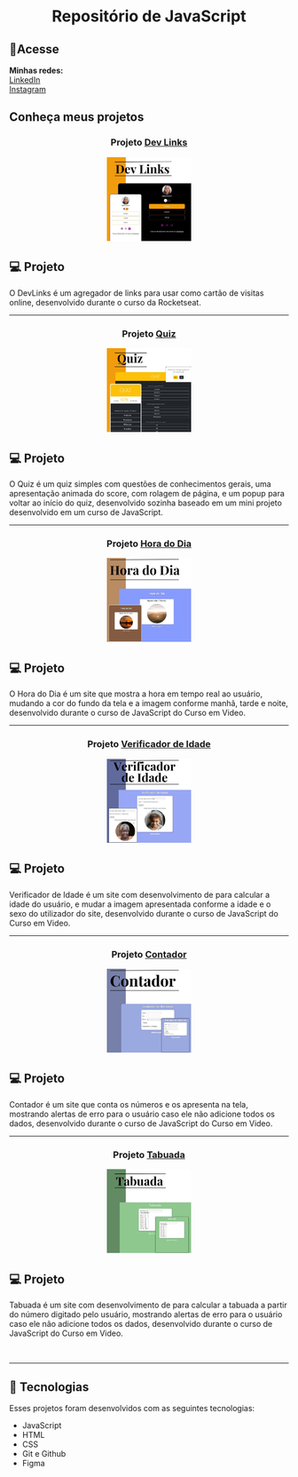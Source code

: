 <h1 align="center">Repositório de JavaScript</h1>

 ## 📲Acesse
 
 <strong>Minhas redes:</strong>
<br>
 [LinkedIn](https://linkedin.com/in/marianabelo26/)
 <br>
 [Instagram](https://instagram.com/mariana_.belo)
 
<h2>Conheça meus projetos</h2>

<h3 align="center">Projeto <a href='https://marianabelo26.github.io/javascript/dev-links/index.html' target='_blank'>Dev Links</a></h3>
<p align="center">
  <img alt="projeto Dev Links" src="dev.jpg" width="30%">
</p>

## 💻 Projeto

O DevLinks é um agregador de links para usar como cartão de visitas online, desenvolvido durante o curso da Rocketseat.
<hr>
<h3 align="center">Projeto <a href='https://marianabelo26.github.io/javascript/quiz/index.html' target='_blank'>Quiz</a></h3>
<p align="center">
  <img alt="projeto Quiz" src="quiz.jpg" width="30%">
</p>

## 💻 Projeto

O Quiz é um quiz simples com questões de conhecimentos gerais, uma apresentação animada do score, com rolagem de página, e um popup para voltar ao início do quiz, desenvolvido sozinha baseado em um mini projeto desenvolvido em um curso de JavaScript.
<hr>
<h3 align="center">Projeto <a href='https://marianabelo26.github.io/javascript/hora-do-dia/index.html' target='_blank'>Hora do Dia</a></h3>
<p align="center">
  <img alt="projeto Hora do Dia" src="hora.jpg" width="30%">
</p>

## 💻 Projeto

O Hora do Dia é um site que mostra a hora em tempo real ao usuário, mudando a cor do fundo da tela e a imagem conforme manhã, tarde e noite, desenvolvido durante o curso de JavaScript do Curso em Video.
<hr>
<h3 align="center">Projeto  <a href='https://marianabelo26.github.io/javascript/verificador-de-idade/index.html' target='_blank'>Verificador de Idade</a></h3>
<p align="center">
  <img alt="projeto Verificador de Idade" src="idade.jpg" width="30%">
</p>

## 💻 Projeto

Verificador de Idade é um site com desenvolvimento de para calcular a idade do usuário, e mudar a imagem apresentada conforme a idade e o sexo do utilizador do site, desenvolvido durante o curso de JavaScript do Curso em Video.
<hr>
<h3 align="center">Projeto  <a href='https://marianabelo26.github.io/javascript/contador/index.html' target='_blank'>Contador</a></h3>
<p align="center">
  <img alt="projeto Contador" src="contador.jpg" width="30%">
</p>

## 💻 Projeto

Contador é um site que conta os números e os apresenta na tela, mostrando alertas de erro para o usuário caso ele não adicione todos os dados, desenvolvido durante o curso de JavaScript do Curso em Video.
<hr>
<h3 align="center">Projeto  <a href='https://marianabelo26.github.io/javascript/tabuada/index.html' target='_blank'>Tabuada</a></h3>
<p align="center">
  <img alt="projeto Tabuada" src="tabuada.jpg" width="30%">
</p>

## 💻 Projeto

Tabuada é um site com desenvolvimento de para calcular a tabuada a partir do número digitado pelo usuário, mostrando alertas de erro para o usuário caso ele não adicione todos os dados, desenvolvido durante o curso de JavaScript do Curso em Video.

<br>
<hr>

## 🚀 Tecnologias

Esses projetos foram desenvolvidos com as seguintes tecnologias:

- JavaScript
- HTML
- CSS
- Git e Github
- Figma
